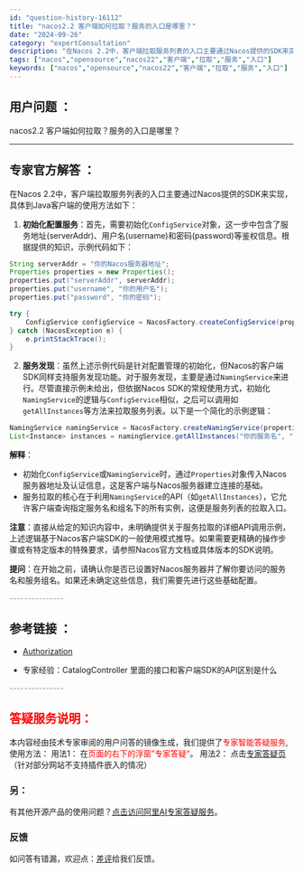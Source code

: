 ```yaml
---
id: "question-history-16112"
title: "nacos2.2 客户端如何拉取？服务的入口是哪里？"
date: "2024-09-26"
category: "expertConsultation"
description: "在Nacos 2.2中，客户端拉取服务列表的入口主要通过Nacos提供的SDK来实现，具体到Java客户端的使用方法如下：1. **初始化配置服务**：首先，需要初始化`ConfigService`对象，这一步中包含了服务地址(serverAddr)、用户名(username)和密码(passwor"
tags: ["nacos","opensource","nacos22","客户端","拉取","服务","入口"]
keywords: ["nacos","opensource","nacos22","客户端","拉取","服务","入口"]
---
```


## 用户问题 ： 
 nacos2.2 客户端如何拉取？服务的入口是哪里？  

---------------
## 专家官方解答 ：

在Nacos 2.2中，客户端拉取服务列表的入口主要通过Nacos提供的SDK来实现，具体到Java客户端的使用方法如下：

1. **初始化配置服务**：首先，需要初始化`ConfigService`对象，这一步中包含了服务地址(serverAddr)、用户名(username)和密码(password)等鉴权信息。根据提供的知识，示例代码如下：

```java
String serverAddr = "你的Nacos服务器地址";
Properties properties = new Properties();
properties.put("serverAddr", serverAddr);
properties.put("username", "你的用户名");
properties.put("password", "你的密码");

try {
    ConfigService configService = NacosFactory.createConfigService(properties);
} catch (NacosException e) {
    e.printStackTrace();
}
```

2. **服务发现**：虽然上述示例代码是针对配置管理的初始化，但Nacos的客户端SDK同样支持服务发现功能。对于服务发现，主要是通过`NamingService`来进行。尽管直接示例未给出，但依据Nacos SDK的常规使用方式，初始化`NamingService`的逻辑与`ConfigService`相似，之后可以调用如`getAllInstances`等方法来拉取服务列表。以下是一个简化的示例逻辑：

```java
NamingService namingService = NacosFactory.createNamingService(properties);
List<Instance> instances = namingService.getAllInstances("你的服务名", "你的组名");
```

**解释**：
- 初始化`ConfigService`或`NamingService`时，通过`Properties`对象传入Nacos服务器地址及认证信息，这是客户端与Nacos服务器建立连接的基础。
- 服务拉取的核心在于利用`NamingService`的API（如`getAllInstances`），它允许客户端查询指定服务名和组名下的所有实例，这便是服务列表的拉取入口。

**注意**：直接从给定的知识内容中，未明确提供关于服务拉取的详细API调用示例，上述逻辑基于Nacos客户端SDK的一般使用模式推导。如果需要更精确的操作步骤或有特定版本的特殊要求，请参照Nacos官方文档或具体版本的SDK说明。

**提问**：在开始之前，请确认你是否已设置好Nacos服务器并了解你要访问的服务名和服务组名。如果还未确定这些信息，我们需要先进行这些基础配置。


<font color="#949494">---------------</font> 


## 参考链接 ：

* [Authorization](https://nacos.io/docs/latest/guide/user/auth)
 
 * 专家经验：CatalogController 里面的接口和客户端SDK的API区别是什么 


 <font color="#949494">---------------</font> 
 


## <font color="#FF0000">答疑服务说明：</font> 

本内容经由技术专家审阅的用户问答的镜像生成，我们提供了<font color="#FF0000">专家智能答疑服务</font>,使用方法：
用法1： 在<font color="#FF0000">页面的右下的浮窗”专家答疑“</font>。
用法2： 点击[专家答疑页](https://answer.opensource.alibaba.com/docs/intro)（针对部分网站不支持插件嵌入的情况）
### 另：


有其他开源产品的使用问题？[点击访问阿里AI专家答疑服务](https://answer.opensource.alibaba.com/docs/intro)。
### 反馈
如问答有错漏，欢迎点：[差评](https://ai.nacos.io/user/feedbackByEnhancerGradePOJOID?enhancerGradePOJOId=16132)给我们反馈。
